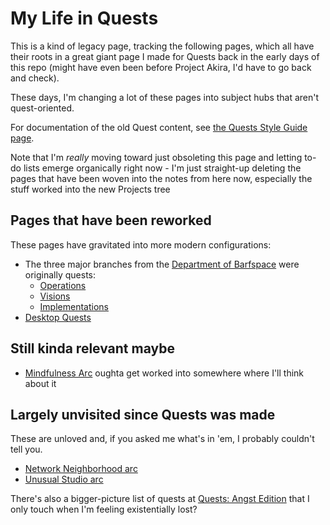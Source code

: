 # My Life in Quests

This is a kind of legacy page, tracking the following pages, which all have their roots in a great giant page I made for Quests back in the early days of this repo (might have even been before Project Akira, I'd have to go back and check).

These days, I'm changing a lot of these pages into subject hubs that aren't quest-oriented.

For documentation of the old Quest content, see [the Quests Style Guide page](13ff3791-e256-443b-9b76-6ce1a594c7a8.md).

Note that I'm *really* moving toward just obsoleting this page and letting to-do lists emerge organically right now - I'm just straight-up deleting the pages that have been woven into the notes from here now, especially the stuff worked into the new Projects tree

## Pages that have been reworked

These pages have gravitated into more modern configurations:

- The three major branches from the [Department of Barfspace][DoB] were originally quests:
  - [Operations][BQO]
  - [Visions][BQV]
  - [Implementations][BQI]
- [Desktop Quests](445ae6d8-5796-43b7-8648-704c8ebb9e18.md)

[DoB]: eb1e81f8-5939-4f85-9930-418044018a75.md
[BQO]: a3f1fbb2-28c2-43b2-950d-6d5b7af7cd64.md
[BQV]: a8c1b237-886b-4169-88ff-9e52bc1dbcf2.md
[BQI]: 30ec2e6e-47d0-496a-a523-0732b35aea8a.md

## Still kinda relevant maybe

- [Mindfulness Arc](2087f1d7-55fa-4d8b-a4a0-01e4d8579047.md) oughta get worked into somewhere where I'll think about it

## Largely unvisited since Quests was made

These are unloved and, if you asked me what's in 'em, I probably couldn't tell you.

- [Network Neighborhood arc][NetN]
- [Unusual Studio arc][Unusual Studio Quests]

[NetN]: 8905d737-8f2a-4de7-a850-c1f2b04cd45e.md
[Unusual Studio Quests]: 21528cfb-1ac3-4428-86df-86bb77154a23.md

There's also a bigger-picture list of quests at [Quests: Angst Edition][angst-quests] that I only touch when I'm feeling existentially lost?

[angst-quests]: 59725060-9e81-4681-a58b-3114d5720cc5.md
